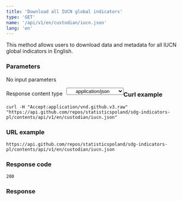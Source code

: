 ```yaml
---
title: 'Download all IUCN global indicators'
type: 'GET'
name: '/api/v1/en/custodian/iucn.json'
lang: 'en'
---
```


This method allows users to download data and metadata for all IUCN global indicators in English.

### Parameters

<p>No input parameters</p>

<p style='float:left;margin-top: 7px;'>Response content type</p>
<select style='float:left;padding: 0px 15px;width: 155px;margin-left: 10px;text-align-last: center;'>
  <option>application/json</option>
</select>

<div id='example1'>

<h3 id="przykładowy-curl">Curl example</h3>

<p><code class="highlighter-rouge">curl -H "Accept:application/vnd.github.v3.raw" "https://api.github.com/repos/statisticspoland/sdg-indicators-pl/contents/api/v1/en/custodian/iucn.json"</code></p>

<h3 id="przykładowy-url">URL example</h3>

<p><code class="highlighter-rouge">https://api.github.com/repos/statisticspoland/sdg-indicators-pl/contents/api/v1/en/custodian/iucn.json</code></p>

<h3 id="przykładowy-kod-odpowiedzi">Response code</h3>

<p><code class="highlighter-rouge">200</code></p>

<h3 id="przykładowa-odpowiedź">Response</h3>

<p><code class="highlighter-rouge" id="show-data-en-iucn">
</code></p>

</div>

<script>

$.getJSON('http://sdg.gov.pl/api/v1/en/custodian/iucn.json', function(data) {
    $('#show-data-en-iucn').html(JSON.stringify(data, null, 2));
});

</script>
